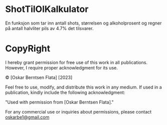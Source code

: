 # ShotTilOlKalkulator
En funksjon som tar inn antall shots, størrelsen og alkoholprosent og regner på antall halvliter pils av 4.7% det tilsvarer.


# CopyRight
I hereby grant permission for free use of this work in all publications. However, I require proper acknowledgment for its use.

© [Oskar Berntsen Flata] [2023]

Feel free to use, modify, and distribute this work in any medium. If used in a publication, kindly include the following acknowledgment:

"Used with permission from [Oskar Berntsen Flata]."

For any commercial use or inquiries about permissions, please contact oskarbe1@gmail.com
